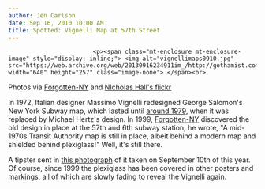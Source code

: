 ```yaml
---
author: Jen Carlson
date: Sep 16, 2010 10:00 AM
title: Spotted: Vignelli Map at 57th Street
---
```



                            
                            
                            
                            <p><span class="mt-enclosure mt-enclosure-image" style="display: inline;"> <img alt="vignellimaps0910.jpg" src="https://web.archive.org/web/20130916234911im_/http://gothamist.com/attachments/arts_jen/vignellimaps0910.jpg" width="640" height="257" class="image-none"> </span><br>
<span class="photo_caption">Photos via <a href="https://web.archive.org/web/20130916234911/http://www.forgotten-ny.com/SUBWAYS/Subway%20signs,%20outdated/oldsigns.html">Forgotten-NY</a> and <a href="https://web.archive.org/web/20130916234911/http://www.flickr.com/photos/nicholashall/4977203192/in/photostream/">NIcholas Hall&apos;s flickr</a></span></p>

<p>In 1972, Italian designer Massimo Vignelli redesigned George Salomon&apos;s New York Subway map, which lasted until <a href="https://web.archive.org/web/20130916234911/http://www.visualcomplexity.com/vc/project_details.cfm?index=266&amp;id=266&amp;domain">around 1979</a>, when it was replaced by Michael Hertz&apos;s design. In 1999, <a href="https://web.archive.org/web/20130916234911/http://www.forgotten-ny.com/SUBWAYS/Subway%20signs,%20outdated/oldsigns.html">Forgotten-NY</a> discovered the old design in place at the 57th and 6th subway station; he wrote, &quot;A mid-1970s Transit Authority map is still in place, albeit behind a modern map and shielded behind plexiglass!&quot; Well, it&apos;s still there. </p>

<p>A tipster sent in <a href="https://web.archive.org/web/20130916234911/http://www.flickr.com/photos/nicholashall/4977203192/in/photostream/">this photograph</a> of it taken on September 10th of this year. Of course, since 1999 the plexiglass has been covered in other posters and markings, all of which are slowly fading to reveal the Vignelli again.</p>
                            
                            
                            